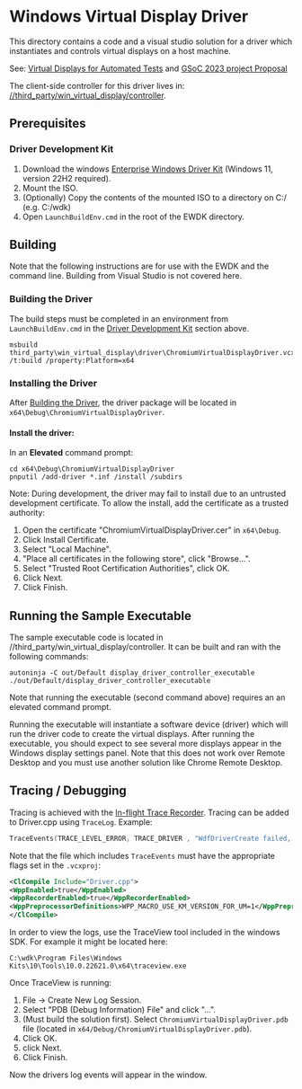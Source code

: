 # Windows Virtual Display Driver

This directory contains a code and a visual studio solution for a driver which
instantiates and controls virtual displays on a host machine.

See: [Virtual Displays for Automated Tests](https://docs.google.com/document/d/1rtxO2FEg0Zl_-oXHzIBsJo6py7wkySUpYruteNMlPys/edit?resourcekey=0-yLkX6DGPwNFn1ARMpM-zLQ#heading=h.in0m2co51p2p)
and [GSoC 2023 project Proposal](https://docs.google.com/document/d/1SY2FfGaZaKR6Twe3VXknFGWaooEaDcFdNRIy1piqFNk/edit?resourcekey=0-aEouTXQV_inimkq87_lU4g)

The client-side controller for this driver lives in:
[//third_party/win_virtual_display/controller](https://crsrc.org/c/third_party/win_virtual_display/controller).


## Prerequisites

### Driver Development Kit
1. Download the windows
[Enterprise Windows Driver Kit](https://learn.microsoft.com/en-us/legal/windows/hardware/enterprise-wdk-license-2022)
(Windows 11, version 22H2 required).
2. Mount the ISO.
3. (Optionally) Copy the contents of the mounted ISO to a directory on
C:/ (e.g. C:/wdk)
4. Open `LaunchBuildEnv.cmd` in the root of the EWDK directory.

## Building

Note that the following instructions are for use with the EWDK and the command
line. Building from Visual Studio is not covered here.

### Building the Driver
The build steps must be completed in an environment from `LaunchBuildEnv.cmd`
in the [Driver Development Kit](#driver-development-kit) section above.

```
msbuild third_party\win_virtual_display\driver\ChromiumVirtualDisplayDriver.vcxproj /t:build /property:Platform=x64
```

### Installing the Driver

After [Building the Driver](#building-the-driver), the driver package will be
located in `x64\Debug\ChromiumVirtualDisplayDriver`.

#### Install the driver:
In an **Elevated** command prompt:
```
cd x64\Debug\ChromiumVirtualDisplayDriver
pnputil /add-driver *.inf /install /subdirs
```

Note: During development, the driver may fail to install due to an untrusted
development certificate. To allow the install, add the certificate as a trusted
authority:
1. Open the certificate "ChromiumVirtualDisplayDriver.cer" in `x64\Debug`.
2. Click Install Certificate.
3. Select "Local Machine".
4. "Place all certificates in the following store", click "Browse...".
5. Select "Trusted Root Certification Authorities", click OK.
6. Click Next.
7. Click Finish.

## Running the Sample Executable
The sample executable code is located in
//third_party/win_virtual_display/controller. It can be built and ran
with the following commands:
```
autoninja -C out/Default display_driver_controller_executable
./out/Default/display_driver_controller_executable
```

Note that running the executable (second command above) requires an an elevated
command prompt.

Running the executable will instantiate a software device (driver) which will
run the driver code to create the virtual displays. After running the
executable, you should expect to see several more displays appear in the
Windows display settings panel. Note that this does not work over Remote Desktop
and you must use another solution like Chrome Remote Desktop.

## Tracing / Debugging
Tracing is achieved with the
[In-flight Trace Recorder](https://learn.microsoft.com/en-us/windows-hardware/drivers/devtest/using-wpp-recorder).
Tracing can be added to Driver.cpp using `TraceLog`. Example:
```cpp
TraceEvents(TRACE_LEVEL_ERROR, TRACE_DRIVER , "WdfDriverCreate failed, %!STATUS!", ntStatus);
```

Note that the file which includes `TraceEvents` must have the appropriate
flags set in the `.vcxproj`:
```xml
<ClCompile Include="Driver.cpp">
<WppEnabled>true</WppEnabled>
<WppRecorderEnabled>true</WppRecorderEnabled>
<WppPreprocessorDefinitions>WPP_MACRO_USE_KM_VERSION_FOR_UM=1</WppPreprocessorDefinitions>
</ClCompile>
```

In order to view the logs, use the TraceView tool included in the windows SDK.
For example it might be located here:
```
C:\wdk\Program Files\Windows Kits\10\Tools\10.0.22621.0\x64\traceview.exe
```

Once TraceView is running:

1. File -> Create New Log Session.
2. Select "PDB (Debug Information) File" and click "...".
3. (Must build the solution first). Select `ChromiumVirtualDisplayDriver.pdb`
file (located in `x64/Debug/ChromiumVirtualDisplayDriver.pdb`).
4. Click OK.
5. click Next.
6. Click Finish.

Now the drivers log events will appear in the window.

